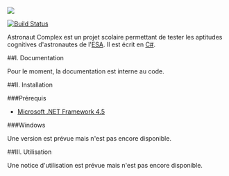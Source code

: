 
![](https://raw.githubusercontent.com/Grox2006/AstronautComplex/master/AstronautComplex/Resources/logo_title.png)

[![Build Status](https://travis-ci.org/Grox2006/AstronautComplex.svg?branch=master)](https://travis-ci.org/Grox2006/AstronautComplex)

Astronaut Complex est un projet scolaire permettant de tester les aptitudes cognitives d'astronautes de l'[ESA](http://www.esa.int/ESA). Il est écrit en [C#](https://fr.wikipedia.org/wiki/C_sharp).

##I. Documentation

Pour le moment, la documentation est interne au code.

##II. Installation

###Prérequis

- [Microsoft .NET Framework 4.5](https://www.microsoft.com/en-US/download/details.aspx?id=17851)

###Windows

Une version est prévue mais n'est pas encore disponible.

##III. Utilisation

Une notice d'utilisation est prévue mais n'est pas encore disponible.
